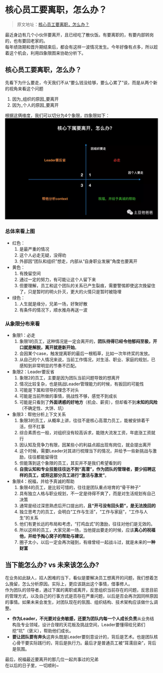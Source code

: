 # 核心员工要离职，怎么办？

> 原文地址：[核心员工要离职，怎么办？](https://mp.weixin.qq.com/s/AZST2yKglnRXDydoxQXgWw)

最近身边有几个小伙伴要离开，且已经吃了散伙饭。有要离职的，有要内部转岗的，也有要回老家的。<br />每年绩效期和晋升期结束后，都会有这样一波情况发生。今年好像有点多，所以趁着这个机会，利用四象限图来协助分析下。
## 核心员工要离职，怎么办？
先看下为什么要走，今天我们不从“要么钱没给够，要么心累了”谈，而是从两个新的视角来看这个问题

1. 因为_组织的原因_要离开
2. 因为_个人的原因_要离开

根据这俩维度，我们可以切分为4个象限，四象限如下：<br />![](./核心员工要离职，怎么办？/1658477625157-530e26b8-5dea-49ad-9de8-85d4b52ebabc.webp)
### 总体来看上图

- 红色：
   1. 是最严重的情况
   2. 这个人必走无疑，没得劝
   3. 外部因“团队和组织”想走，内部从“自身职业发展”角度也要离开
- 黄色：
   1. 有挽留空间
   2. 通过一定的努力，有可能让这个人留下来
   3. 但要理解，员工和这个团队的关系已产生裂痕，需要警惕即使这次挽留住了，只是暂时的明火扑灭，更大的火情只是暂时被隐埋
- 绿色：
   1. 人生就是缘分，兄弟一场，好聚好散
   2. 有条件的情况下，顺水推舟再送一波
### 从象限分布来看

- 象限1：必走
   1. 象限1的员工，这种情况是一定会离开的，**团队待得已经令他郁闷至极，开口就是解脱，离开就是新开始**。
   2. 会因某个case，触发提离职的最后一根稻草，比如一次年终奖的发放。
   3. 从自己的个人情况来说，当前工作情况，对生活、职业、家庭的规划，已感知到非常明显的节奏不匹配。
- 象限2：Leader要反省
   1. 象限2的员工，主要是因为团队当前问题导致的想离开
   2. 情况比较复杂，也是挑战Leader管理能力的时候，有扳回的可能性
   3. 可能是下属和领导的理念不对头
   4. 可能是当前所做的事情，挑战性不够，感觉不到成长
   5. 可能是只看到了**外面诱惑的好地方**（机会、薪资），但却看不到**未知的风险**（不确定性、大饼、坑）
- 象限3：帮他分析上下文关系
   1. 象限3的员工，从概率上讲，往往不是核心高潜力员工，能被安排着干活，但不扛事
   2. 综合素质也一般，对组织没有较高诉求，能随大流发工资，年底涨工资就行
   3. 因认知及竞争力有限，因某些小的利益点超出现有岗位，就会提出离开
   4. 这个时候，需要Leader对其进行梳理当下的情况，并给予一些新挑战与激励，往往都能留得住
   5. 但能落到这个象限的员工，其实并不是我们希望看到的
   6. **自我认知和专业技能往往达不到“高潜”，作为团队的管理者，要少招聘这样的员工，或将这部分员工进行“激活与激发”**。
- 象限4：祝福，并给予真诚的帮助
   1. 象限4的员工，是比较可惜的，往往是团队重点培育的“骨干种子”
   2. 具有独立人格与职业规划，不一定是待得不爽了，而是对生活规划有自己决策
   3. 通常是经过深思熟虑后开口提出的，**且“开弓没有回头箭”，是无法挽回的**
   4. 独立思考力的员工，会明白“工作与生活”，“工作与家庭”，“工作与人生”的关系
   5. 他们有更长远的布局和考虑，“打鸡血式”的激励，往往对他们是无效的。
   6. 所以这样的员工，大家兄弟一场，当他提出要走的时候，应该**真心的祝福他，并给予掏心窝子的帮助与建议**。
   7. 圈子太小，以后一定会再次碰到，有缘曾经一起战斗过，就是未来的**一种财富**
## 当下能怎么办? vs 未来该怎么办?
在业务如此缺人，招人困难的当下，看似是要解决员工想离开的问题，我们想着怎么挽留，怎么分析原因。实际上，更应该跳出这个事情，借事修人。<br />作为团队的领导者，通过下属的离职或离开，反思组织当前存在的问题，反思目前的管理方式，以及自己的行事方式是否存在严重问题，以后是否会再次因同样原因的事情。如果未来会发生，对团队现在的氛围、组织结构、技术架构应该做什么调整。

- **作为Leader，不光要对业务敏感，还要为团队内每一个人成长负责**从业务结构及专业领域，设计合理的天花板及挑战空间，Leader要懂得给兄弟们挖“坑”（褒义），帮助他们成长。
- **要让团队要有奔头**这奔头既是Leader要刻意设计的，背后是艺术。也是团队核心骨干要实际践行的，背后是执行力。最后才是普通员工被“耳濡目染”，背后是氛围。

最后，祝福最近要离开的那几位一起共事过的兄弟<br />在以后的日子里，一切顺利~

